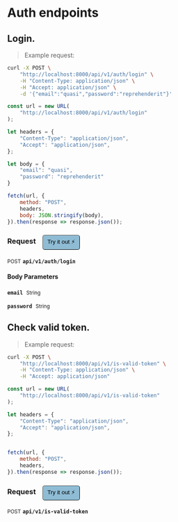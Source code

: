 # Auth endpoints


## Login.




> Example request:

```bash
curl -X POST \
    "http://localhost:8000/api/v1/auth/login" \
    -H "Content-Type: application/json" \
    -H "Accept: application/json" \
    -d '{"email":"quasi","password":"reprehenderit"}'

```

```javascript
const url = new URL(
    "http://localhost:8000/api/v1/auth/login"
);

let headers = {
    "Content-Type": "application/json",
    "Accept": "application/json",
};

let body = {
    "email": "quasi",
    "password": "reprehenderit"
}

fetch(url, {
    method: "POST",
    headers,
    body: JSON.stringify(body),
}).then(response => response.json());
```


<div id="execution-results-POSTapi-v1-auth-login" hidden>
    <blockquote>Received response<span id="execution-response-status-POSTapi-v1-auth-login"></span>:</blockquote>
    <pre class="json"><code id="execution-response-content-POSTapi-v1-auth-login"></code></pre>
</div>
<div id="execution-error-POSTapi-v1-auth-login" hidden>
    <blockquote>Request failed with error:</blockquote>
    <pre><code id="execution-error-message-POSTapi-v1-auth-login"></code></pre>
</div>
<form id="form-POSTapi-v1-auth-login" data-method="POST" data-path="api/v1/auth/login" data-authed="0" data-hasfiles="0" data-headers='{"Content-Type":"application\/json","Accept":"application\/json"}' onsubmit="event.preventDefault(); executeTryOut('POSTapi-v1-auth-login', this);">
<h3>
    Request&nbsp;&nbsp;&nbsp;
        <button type="button" style="background-color: #8fbcd4; padding: 5px 10px; border-radius: 5px; border-width: thin;" id="btn-tryout-POSTapi-v1-auth-login" onclick="tryItOut('POSTapi-v1-auth-login');">Try it out ⚡</button>
    <button type="button" style="background-color: #c97a7e; padding: 5px 10px; border-radius: 5px; border-width: thin;" id="btn-canceltryout-POSTapi-v1-auth-login" onclick="cancelTryOut('POSTapi-v1-auth-login');" hidden>Cancel</button>&nbsp;&nbsp;
    <button type="submit" style="background-color: #6ac174; padding: 5px 10px; border-radius: 5px; border-width: thin;" id="btn-executetryout-POSTapi-v1-auth-login" hidden>Send Request 💥</button>
    </h3>
<p>
<small class="badge badge-black">POST</small>
 <b><code>api/v1/auth/login</code></b>
</p>
<h4 class="fancy-heading-panel"><b>Body Parameters</b></h4>
<p>
<b><code>email</code></b>&nbsp;&nbsp;<small>String</small>  &nbsp;
<input type="text" name="email" data-endpoint="POSTapi-v1-auth-login" data-component="body" required  hidden>
<br>
</p>
<p>
<b><code>password</code></b>&nbsp;&nbsp;<small>String</small>  &nbsp;
<input type="text" name="password" data-endpoint="POSTapi-v1-auth-login" data-component="body" required  hidden>
<br>
</p>

</form>


## Check valid token.




> Example request:

```bash
curl -X POST \
    "http://localhost:8000/api/v1/is-valid-token" \
    -H "Content-Type: application/json" \
    -H "Accept: application/json"
```

```javascript
const url = new URL(
    "http://localhost:8000/api/v1/is-valid-token"
);

let headers = {
    "Content-Type": "application/json",
    "Accept": "application/json",
};


fetch(url, {
    method: "POST",
    headers,
}).then(response => response.json());
```


<div id="execution-results-POSTapi-v1-is-valid-token" hidden>
    <blockquote>Received response<span id="execution-response-status-POSTapi-v1-is-valid-token"></span>:</blockquote>
    <pre class="json"><code id="execution-response-content-POSTapi-v1-is-valid-token"></code></pre>
</div>
<div id="execution-error-POSTapi-v1-is-valid-token" hidden>
    <blockquote>Request failed with error:</blockquote>
    <pre><code id="execution-error-message-POSTapi-v1-is-valid-token"></code></pre>
</div>
<form id="form-POSTapi-v1-is-valid-token" data-method="POST" data-path="api/v1/is-valid-token" data-authed="0" data-hasfiles="0" data-headers='{"Content-Type":"application\/json","Accept":"application\/json"}' onsubmit="event.preventDefault(); executeTryOut('POSTapi-v1-is-valid-token', this);">
<h3>
    Request&nbsp;&nbsp;&nbsp;
        <button type="button" style="background-color: #8fbcd4; padding: 5px 10px; border-radius: 5px; border-width: thin;" id="btn-tryout-POSTapi-v1-is-valid-token" onclick="tryItOut('POSTapi-v1-is-valid-token');">Try it out ⚡</button>
    <button type="button" style="background-color: #c97a7e; padding: 5px 10px; border-radius: 5px; border-width: thin;" id="btn-canceltryout-POSTapi-v1-is-valid-token" onclick="cancelTryOut('POSTapi-v1-is-valid-token');" hidden>Cancel</button>&nbsp;&nbsp;
    <button type="submit" style="background-color: #6ac174; padding: 5px 10px; border-radius: 5px; border-width: thin;" id="btn-executetryout-POSTapi-v1-is-valid-token" hidden>Send Request 💥</button>
    </h3>
<p>
<small class="badge badge-black">POST</small>
 <b><code>api/v1/is-valid-token</code></b>
</p>
</form>



